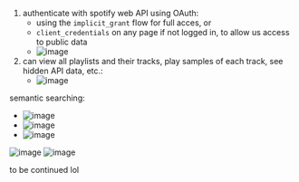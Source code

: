 1. authenticate with spotify web API using OAuth:
    - using the `implicit_grant` flow for full acces, or
    - `client_credentials` on any page if not logged in, to allow us access to public data
    - ![image](https://github.com/cheeseonamonkey/cheeseonamonkey.github.io/assets/54555500/4c45736d-39ed-4c76-a227-b2cfb62b83b4)
2. can view all playlists and their tracks, play samples of each track, see hidden API data, etc.:
    - ![image](https://github.com/cheeseonamonkey/cheeseonamonkey.github.io/assets/54555500/583a308c-d99c-4e33-b747-17a3ba74fd31)



semantic searching:
 - ![image](https://github.com/cheeseonamonkey/cheeseonamonkey.github.io/assets/54555500/f055769b-5ace-4814-888f-dc6f71f30067)
 - ![image](https://github.com/cheeseonamonkey/cheeseonamonkey.github.io/assets/54555500/613505dc-7461-43f0-aa8f-42eb3e315832)
 - ![image](https://github.com/cheeseonamonkey/cheeseonamonkey.github.io/assets/54555500/9303d5e9-807c-4d2a-8c43-9b9b493bd331)


![image](https://github.com/cheeseonamonkey/cheeseonamonkey.github.io/assets/54555500/83ce4bb7-51f8-48b6-84bb-ecb385bdf045)
![image](https://github.com/cheeseonamonkey/cheeseonamonkey.github.io/assets/54555500/1f610665-978c-4661-9fe5-26f862707b1a)




to be continued lol 

